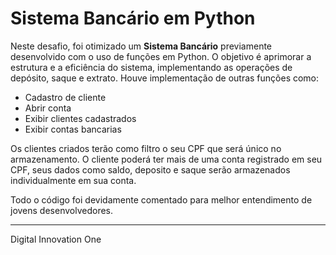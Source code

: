 # Sistema Bancário em Python
Neste desafio, foi otimizado um **Sistema Bancário** previamente desenvolvido com o uso de funções em Python. O objetivo é aprimorar a estrutura e a eficiência do sistema, implementando as operações de depósito, saque e extrato. Houve implementação de outras funções como:
* Cadastro de cliente
* Abrir conta
* Exibir clientes cadastrados
* Exibir contas bancarias

Os clientes criados terão como filtro o seu CPF que será único no armazenamento. O cliente poderá ter mais de uma conta registrado em seu CPF, seus dados como saldo, deposito e saque serão armazenados individualmente em sua conta.

Todo o código foi devidamente comentado para melhor entendimento de jovens desenvolvedores.
 ___
Digital Innovation One
